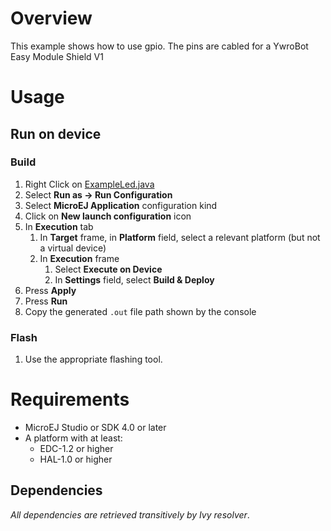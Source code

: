 # Overview
This example shows how to use gpio.
The pins are cabled for a YwroBot Easy Module Shield V1

# Usage
## Run on device
### Build
1. Right Click on [ExampleLed.java](ej.examples.foundation.hal.gpio/src/main/java/ej/examples/foundation/hal/gpio/ExampleLed.java)
1. Select **Run as -> Run Configuration**
1. Select **MicroEJ Application** configuration kind
1. Click on **New launch configuration** icon
1. In **Execution** tab
	1. In **Target** frame, in **Platform** field, select a relevant platform (but not a virtual device)
	1. In **Execution** frame
		1. Select **Execute on Device**
		2. In **Settings** field, select **Build & Deploy**
1. Press **Apply**
1. Press **Run**
1. Copy the generated `.out` file path shown by the console

### Flash
1. Use the appropriate flashing tool.

# Requirements
* MicroEJ Studio or SDK 4.0 or later
* A platform with at least:
	* EDC-1.2 or higher
	* HAL-1.0 or higher

## Dependencies
_All dependencies are retrieved transitively by Ivy resolver_.
